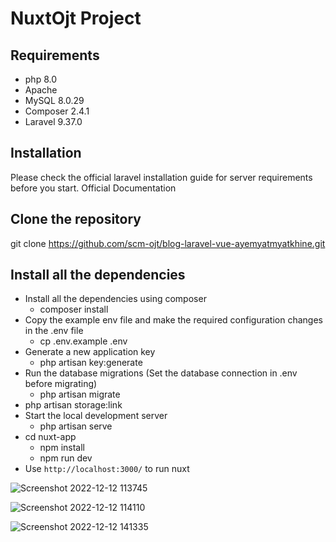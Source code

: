 # NuxtOjt Project
## Requirements
- php 8.0
- Apache
- MySQL 8.0.29
- Composer 2.4.1
- Laravel 9.37.0
## Installation
Please check the official laravel installation guide for server requirements before you start.
Official Documentation
## Clone the repository
git clone https://github.com/scm-ojt/blog-laravel-vue-ayemyatmyatkhine.git
## Install all the dependencies
- Install all the dependencies using composer
  - composer install
- Copy the example env file and make the required configuration changes in the .env file
  - cp .env.example .env
- Generate a new application key 
  - php artisan key:generate
- Run the database migrations (Set the database connection in .env before migrating)
  - php artisan migrate
- php artisan storage:link
- Start the local development server
  - php artisan serve
- cd nuxt-app
  - npm install
  - npm run dev
- Use ```http://localhost:3000/``` to run nuxt 

![Screenshot 2022-12-12 113745](https://user-images.githubusercontent.com/97345280/206989408-1a983f29-5f4a-4366-b84c-f4dd38fa0880.png)

![Screenshot 2022-12-12 114110](https://user-images.githubusercontent.com/97345280/206989478-eca9e20d-ca6c-4c08-9181-e40d21fa8b01.png)

![Screenshot 2022-12-12 141335](https://user-images.githubusercontent.com/97345280/206989543-cffa25a3-98d7-4f45-ab51-b33410ed0f58.png)
